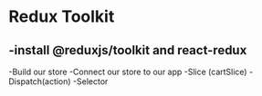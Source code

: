 # Redux Toolkit

## -install @reduxjs/toolkit and react-redux

-Build our store
-Connect our store to our app
-Slice (cartSlice)
-Dispatch(action)
-Selector
